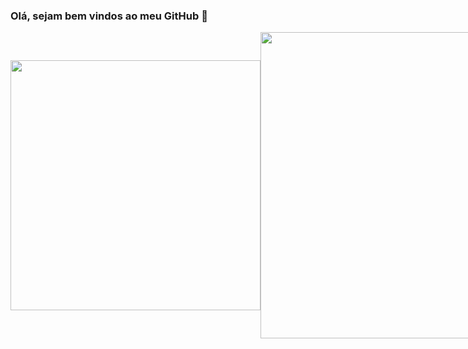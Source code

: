 ### Olá, sejam bem vindos ao meu GitHub 👋

<div style="display: flex; align-items: center; justify-content: space-evenly;">
  <img width="400" src="https://github-readme-stats.vercel.app/api/top-langs/?username=LucBonnet&layout=compact&theme=dark" />
  <img width="490" src="https://github-readme-stats.vercel.app/api?username=LucBonnet&show_icons=true&theme=dark" />
</div>

